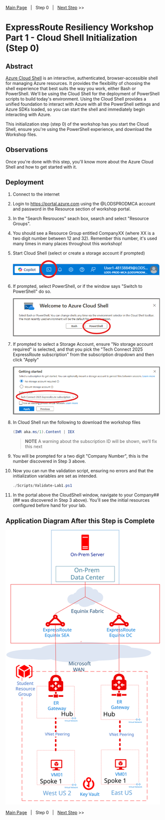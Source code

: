 [Main Page][Prev]&nbsp;&nbsp;&nbsp;|&nbsp;&nbsp;&nbsp;Step 0&nbsp;&nbsp;&nbsp;|&nbsp;&nbsp;&nbsp;[Next Step][Next] >>

# ExpressRoute Resiliency Workshop Part 1 - Cloud Shell Initialization (Step 0)

## Abstract

[Azure Cloud Shell][CloudShell] is an interactive, authenticated, browser-accessible shell for managing Azure resources. It provides the flexibility of choosing the shell experience that best suits the way you work, either Bash or PowerShell. We'll be using the Cloud Shell for the deployment of PowerShell scripts to build today's environment. Using the Cloud Shell provides a unified foundation to interact with Azure with all the PowerShell settings and Azure SDKs loaded, so you can start the shell and immediately begin interacting with Azure.

This initialization step (step 0) of the workshop has you start the Cloud Shell, ensure you're using the PowerShell experience, and download the Workshop files.

## Observations

Once you're done with this step, you'll know more about the Azure Cloud Shell and how to get started with it.

## Deployment

1. Connect to the internet
2. Login to https://portal.azure.com using the @LODSPRODMCA account and password in the Resource section of workshop portal.
3. In the "Search Resrouces" seach box, search and select "Resource Groups".
4. You should see a Resource Group entitled CompanyXX (where XX is a two digit number between 12 and 32). Remember this number, it's used many times in many places throughout this workshop!
3. Start Cloud Shell (select or create a storage account if prompted)

    ![1]
4. If prompted, select PowerShell, or if the window says "Switch to PowerShell" do so.
    
    ![2]
5. If prompted to select a Storage Account, ensure "No storage account required" is selected, and that you pick the "Tech Connect 2025 ExpressRoute subscription" from the subscription dropdown and then click "Apply"
    
    ![3]
6. In Cloud Shell run the following to download the workshop files

    ```powershell
    (IWR aka.ms/1).Content | IEX
    ```

    > **NOTE**
    > A warning about the subscription ID will be shown, we’ll fix this next

7. You will be prompted for a two digit "Company Number", this is the number discovered in Step 3 above.
8. Now you can run the validation script, ensuring no errors and that the initialization variables are set as intended.

    ```powershell
    ./Scripts/Validate-Lab1.ps1
    ```

9. In the portal above the CloudShell window, navigate to your Company## (## was discovered in Step 3 above). You'll see the initial resources configured before hand for your lab.

## Application Diagram After this Step is Complete

[![4]][4]

[Main Page][Prev]&nbsp;&nbsp;&nbsp;|&nbsp;&nbsp;&nbsp;Step 0&nbsp;&nbsp;&nbsp;|&nbsp;&nbsp;&nbsp;[Next Step][Next] >>

<!--Link References-->
[Prev]: ./README1.md
[Next]: ./ERRes1Step1.md
[CloudShell]: https://docs.microsoft.com/azure/cloud-shell/overview

<!--Image References-->
[1]: ./Media/CloudShellIcon.png "Launch Cloud Shell Icon"
[2]: ./Media/CloudShellPrompt.png "Set Cloud Shell to PowerShell"
[3]: ./Media/CloudShellStorage.png "Cloud Shell Storage Prompt"
[4]: ./Media/ERRes1Step0.svg "The initial As built resource group, two hub/spoke in two regions with local ER Circuits"
